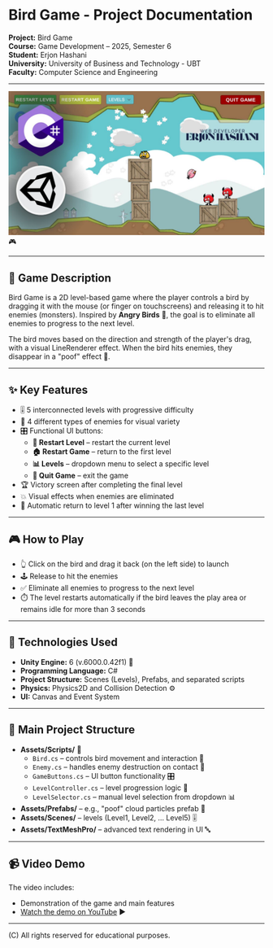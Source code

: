 # Bird Game - Project Documentation

**Project:** Bird Game  
**Course:** Game Development – 2025, Semester 6  
**Student:** Erjon Hashani  
**University:** University of Business and Technology - UBT  
**Faculty:** Computer Science and Engineering

---

![Bird Game](BirdGame.jpg) 🎮

---

## 🎯 Game Description
Bird Game is a 2D level-based game where the player controls a bird by dragging it with the mouse (or finger on touchscreens) and releasing it to hit enemies (monsters). Inspired by **Angry Birds** 🦅, the goal is to eliminate all enemies to progress to the next level.

The bird moves based on the direction and strength of the player's drag, with a visual LineRenderer effect. When the bird hits enemies, they disappear in a "poof" effect 💨.

---

## ✨ Key Features
- 🎚️ 5 interconnected levels with progressive difficulty  
- 👾 4 different types of enemies for visual variety  
- 🎛️ Functional UI buttons:  
  - **🔄 Restart Level** – restart the current level  
  - **🏠 Restart Game** – return to the first level  
  - **📊 Levels** – dropdown menu to select a specific level  
  - **🚪 Quit Game** – exit the game  
- 🏆 Victory screen after completing the final level  
- 💥 Visual effects when enemies are eliminated  
- 🔄 Automatic return to level 1 after winning the last level  

---

## 🎮 How to Play
- 👆 Click on the bird and drag it back (on the left side) to launch  
- 🕹️ Release to hit the enemies  
- ✅ Eliminate all enemies to progress to the next level  
- ⏱️ The level restarts automatically if the bird leaves the play area or remains idle for more than 3 seconds  

---

## 🔧 Technologies Used
- **Unity Engine:** 6 (v.6000.0.42f1) 🎲  
- **Programming Language:** C#  
- **Project Structure:** Scenes (Levels), Prefabs, and separated scripts  
- **Physics:** Physics2D and Collision Detection ⚙️  
- **UI:** Canvas and Event System  

---

## 📁 Main Project Structure
- **Assets/Scripts/** 📂  
  - `Bird.cs` – controls bird movement and interaction 🦅  
  - `Enemy.cs` – handles enemy destruction on contact 👾  
  - `GameButtons.cs` – UI button functionality 🎛️  
  - `LevelController.cs` – level progression logic 🔄  
  - `LevelSelector.cs` – manual level selection from dropdown 📊  
- **Assets/Prefabs/** – e.g., "poof" cloud particles prefab 💨  
- **Assets/Scenes/** – levels (Level1, Level2, … Level5) 🎚️  
- **Assets/TextMeshPro/** – advanced text rendering in UI 🔤  

---

## 📹 Video Demo
The video includes:  
- Demonstration of the game and main features  
- [Watch the demo on YouTube](https://www.youtube.com/watch?v=5806PCnyOBI) ▶️

---

(C) All rights reserved for educational purposes.

